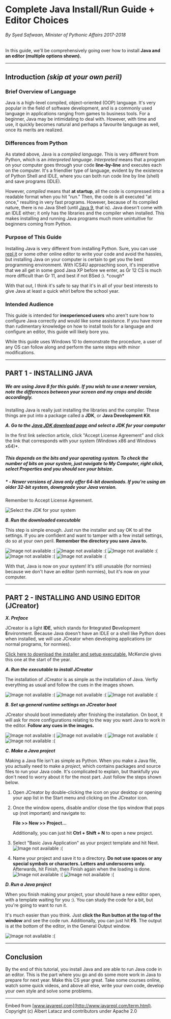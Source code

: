 Complete Java Install/Run Guide + Editor Choices
================================================

###### By Syed Safwaan, Minister of Pythonic Affairs 2017-2018

In this guide, we'll be comprehensively going over how to install **Java and an editor (multiple options shown).**

* * *

Introduction _(skip at your own peril)_
---------------------------------------

### Brief Overview of Language

Java is a high-level compiled, object-oriented (OOP) language. It's very popular in the field of software development, and is a commonly used language in applications ranging from games to business tools. For a beginner, Java may be intimidating to deal with. However, with time and use, it quickly becomes natural and perhaps a favourite language as well, once its merits are realized.

### Differences from Python

As stated above, Java is a _compiled language_. This is very different from Python, which is an _interpreted language_. _Interpreted_ means that a program on your computer goes through your code **line-by-line** and executes each on the computer. It's a friendlier type of language, evident by the existence of Python Shell and IDLE, where you can both run code line by line (shell) and save programs (IDLE).  
  
However, _compiled_ means that **at startup**, all the code is compressed into a readable format when you hit "run." Then, the code is all executed "at once," resulting in very fast programs. However, because of its compiled nature, there is no Java Shell (until [Java 9](https://docs.oracle.com/javase/10/jshell/introduction-jshell.htm), that is). Java doesn't come with an IDLE either; it only has the libraries and the compiler when installed. This makes installing and running Java programs much more unintuitive for beginners coming from Python.

### Purpose of This Guide

Installing Java is very different from installing Python. Sure, you can use [repl.it](https://repl.it/) or some other online editor to write your code and avoid the hassles, but installing Java on your computer is certain to get you the best programming environment. With ICS4U approaching soon, it's imperative that we all get in some good Java XP before we enter, as Gr 12 CS is much more difficult than Gr 11, and best if not BSed :). \*cough\*  
  
With that out, I think it's safe to say that it's in all of your best interests to give Java at least a quick whirl before the school year.

### Intended Audience

This guide is intended for **inexperienced users** who aren't sure how to configure Java correctly and would like some assistance. If you have more than rudimentary knowledge on how to install tools for a language and configure an editor, this guide will likely bore you.  
  
While this guide uses Windows 10 to demonstrate the procedure, a user of any OS can follow along and perform the same steps with minor modifications.

* * *

PART 1 - INSTALLING JAVA
------------------------

##### _We are using Java 8 for this guide. If you wish to use a newer version, note the differences between your screen and my crops and decide accordingly._

Installing Java is really just installing the libraries and the compiler. These things are put into a package called a **JDK**, or **Java Development Kit**.

**_A. Go to the [Java JDK download page](http://www.oracle.com/technetwork/java/javase/downloads/jdk8-downloads-2133151.html) and select a JDK for your computer_**

In the first link selection article, click "Accept License Agreement" and click the link that corresponds with your system (Windows x86 and Windows x64)*.

##### _This depends on the bits and your operating system. To check the number of bits on your system, just navigate to My Computer, right click, select Properties and you should see your bitsize._

##### _\* \- Newer versions of Java only offer 64-bit downloads. If you're using an older 32-bit system, downgrade your Java version._

Remember to Accept License Agreement.

![Select the JDK for your system](Images/install/selectjdk.png)

**_B. Run the downloaded executable_**

This step is simple enough. Just run the installer and say OK to all the settings. If you are confident and want to tamper with a few install settings, do so at your own peril. **Remember the directory you save Java to.**

![Image not available :(](Images/install/install1.png "First menu. Just hit Next.") ![Image not available :(](Images/install/install2.png "Cool status bar. Be patient.") ![Image not available :(](Images/install/install3.png "Conform file install path. Remember it.") ![Image not available :(](Images/install/install4.png "Java is now actually installing.") ![Image not available :(](Images/install/installdone.png "It's done!")

With that, Java is now on your system! It's still unusable (for normies) because we don't have an editor (smh normies), but it's now on your computer.

* * *

PART 2 - INSTALLING AND USING EDITOR (JCreator)
-----------------------------------------------

**_X. Preface_**

JCreator is a light **IDE**, which stands for **I**ntegrated **D**evelopment **E**nvironment. Because Java doesn't have an IDLE or a shell like Python does when installed, we will use JCreator when developing applications (or normal programs, for normies).  
  
[Click here to download the installer and setup executable.](jcrea450_setup.exe) McKenzie gives this one at the start of the year.

**_A. Run the executable to install JCreator_**

The installation of JCreator is as simple as the installation of Java. Verfiy everything as usual and follow the cues in the images shown.

![Image not available :(](Images/jcreator/jcreator-i1.png "First menu. Just hit Next.") ![Image not available :(](Images/jcreator/jcreator-i2.png "Just some sample settings. Hit Back if you want to emulate.") ![Image not available :(](Images/jcreator/jcreator-i3.png "Hit Finish to open JCreator.")

**_B. Set up general runtime settings on JCreator boot_**

JCreator should boot immediately after finishing the installation. On boot, it will ask for more configurations relating to the way you want Java to work in the editor. **Follow any cues in the images.**

![Image not available :(](Images/jcreator/runcode1.png "Depends on whatever you like.") ![Image not available :(](Images/jcreator/runcode2.png "Leave this as is.") ![Image not available :(](Images/jcreator/runcode3.png "Type or paste your Java path in the text box.") ![Image not available :(](Images/jcreator/runcode4.png "Leave this blank.")

**_C. Make a Java project_**

Making a Java file isn't as simple as Python. When you make a Java file, you actually need to make a _project_, which contains packages and source files to run your Java code. It's complicated to explain, but thankfully you don't need to worry about it for the most part. Just follow the steps shown below.

1.  Open JCreator by double-clicking the icon on your desktop or opening your app list in the Start menu and clicking on the JCreator icon.
2.  Once the window opens, disable and/or close the tips window that pops up (not important) and navigate to:  
      
    **File >> New >> Project...**  
      
    Additionally, you can just hit **Ctrl + Shift + N** to open a new project.
    
3.  Select "Basic Java Application" as your project template and hit Next.  
    ![Image not available :(](Images/jcreator/makeproj1.png "Select Basic Java Application.")
4.  Name your project and save it to a directory. **Do not use spaces or any special symbols or characters. Letters and underscores only.** Afterwards, hit Finish, then Finish again when the loading is done.  
    ![Image not available :(](Images/jcreator/makeproj2.png "My project name is HelloWorld.") ![Image not available :(](Images/jcreator/makeproj3.png "Loading done!")

**_D. Run a Java project_**

When you finish making your project, your should have a new editor open, with a template waiting for you :). You can study the code for a bit, but you're going to want to run it.  
  
It's much easier than you think. Just **click the Run button at the top of the window** and see the code run. Additionally, you can just hit **F5**. The output is at the bottom of the editor, in the General Output window.

![Image not available :(](Images/jcreator/jcreatordone.png "Output!")

* * *

Conclusion
----------

By the end of this tutorial, you install Java and are able to run Java code in an editor. This is the part where you go and do some more work in Java to prepare for next year. Make this CS year great. Take some courses online, watch some quick videos, and above all else, write your own code, develop your own style and solve some problems.

* * *

Embed from [www.javarepl.com](http://www.javarepl.com/term.html). Copyright (c) Albert Latacz and contributors under Apache 2.0
